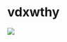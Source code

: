 # vdxwthy
<img src="https://cdn.jsdelivr.net/gh/devicons/devicon@latest/icons/swift/swift-original.svg" />